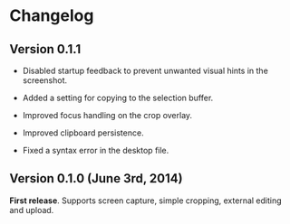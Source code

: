 # Changelog

## Version 0.1.1

* Disabled startup feedback to prevent unwanted visual hints in the screenshot.

* Added a setting for copying to the selection buffer.

* Improved focus handling on the crop overlay.

* Improved clipboard persistence.

* Fixed a syntax error in the desktop file.

## Version 0.1.0 (June 3rd, 2014)

**First release**. Supports screen capture, simple cropping, external editing and upload.
